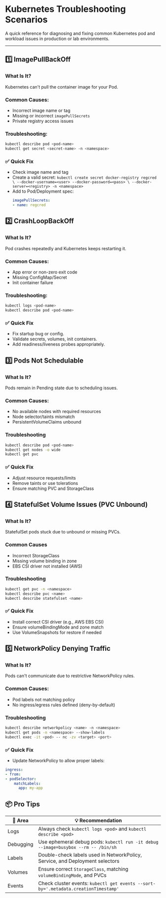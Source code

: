 # Kubernetes Troubleshooting Scenarios

A quick reference for diagnosing and fixing common Kubernetes pod and workload issues in production or lab environments.

---

## 1️⃣ ImagePullBackOff

### What Is It?
Kubernetes can't pull the container image for your Pod.

### Common Causes:
- Incorrect image name or tag
- Missing or incorrect `imagePullSecrets`
- Private registry access issues

### Troubleshooting:
```bash
kubectl describe pod <pod-name>
kubectl get secret <secret-name> -n <namespace>
```
### ✅ Quick Fix
- Check image name and tag
- Create a valid secret:
  ` kubectl create secret docker-registry regcred \
  --docker-username=<user> --docker-password=<pass> \
  --docker-server=<registry> -n <namespace> `
- Add to Pod/Deployment spec:
  ```yaml
  imagePullSecrets:
  - name: regcred
  ```
## 2️⃣ CrashLoopBackOff
### What Is It?
Pod crashes repeatedly and Kubernetes keeps restarting it.
### Common Causes:
- App error or non-zero exit code
- Missing ConfigMap/Secret
- Init container failure
### Troubleshooting:
```bash
kubectl logs <pod-name>
kubectl describe pod <pod-name>
```
### ✅ Quick Fix
- Fix startup bug or config.
- Validate secrets, volumes, init containers.
- Add readiness/liveness probes appropriately.
## 3️⃣ Pods Not Schedulable
### What Is It?
Pods remain in Pending state due to scheduling issues.
### Common Causes:
- No available nodes with required resources
- Node selector/taints mismatch
- PersistentVolumeClaims unbound
### Troubleshooting
```bash
kubectl describe pod <pod-name>
kubectl get nodes -o wide
kubectl get pvc
```
### ✅ Quick Fix
- Adjust resource requests/limits
- Remove taints or use tolerations
- Ensure matching PVC and StorageClass
## 4️⃣ StatefulSet Volume Issues (PVC Unbound)
### What Is It?
StatefulSet pods stuck due to unbound or missing PVCs.
### Common Causes
- Incorrect StorageClass
- Missing volume binding in zone
- EBS CSI driver not installed (AWS)
### Troubleshooting
``` bash
kubectl get pvc -n <namespace>
kubectl describe pvc <name>
kubectl describe statefulset <name>
```
### ✅ Quick Fix
- Install correct CSI driver (e.g., AWS EBS CSI)
- Ensure volumeBindingMode and zone match
- Use VolumeSnapshots for restore if needed

## 5️⃣ NetworkPolicy Denying Traffic
### What Is It?
Pods can't communicate due to restrictive NetworkPolicy rules.
### Common Causes:
- Pod labels not matching policy
- No ingress/egress rules defined (deny-by-default)
### Troubleshooting
```bash
kubectl describe networkpolicy <name> -n <namespace>
kubectl get pods -n <namespace> --show-labels
kubectl exec -it <pod> -- nc -zv <target> <port>
```
### ✅ Quick Fix 
-  Update NetworkPolicy to allow proper labels:
  ```yaml
ingress:
- from:
  - podSelector:
      matchLabels:
        app: my-app
```
## 📦 Pro Tips

| 🔧 Area     | 💡 Recommendation                                                                 |
|------------|------------------------------------------------------------------------------------|
| Logs       | Always check `kubectl logs <pod>` and `kubectl describe <pod>`                    |
| Debugging  | Use ephemeral debug pods: `kubectl run -it debug --image=busybox --rm -- /bin/sh` |
| Labels     | Double-check labels used in NetworkPolicy, Service, and Deployment selectors       |
| Volumes    | Ensure correct `StorageClass`, matching `volumeBindingMode`, and PVCs             |
| Events     | Check cluster events: `kubectl get events --sort-by='.metadata.creationTimestamp'`|



